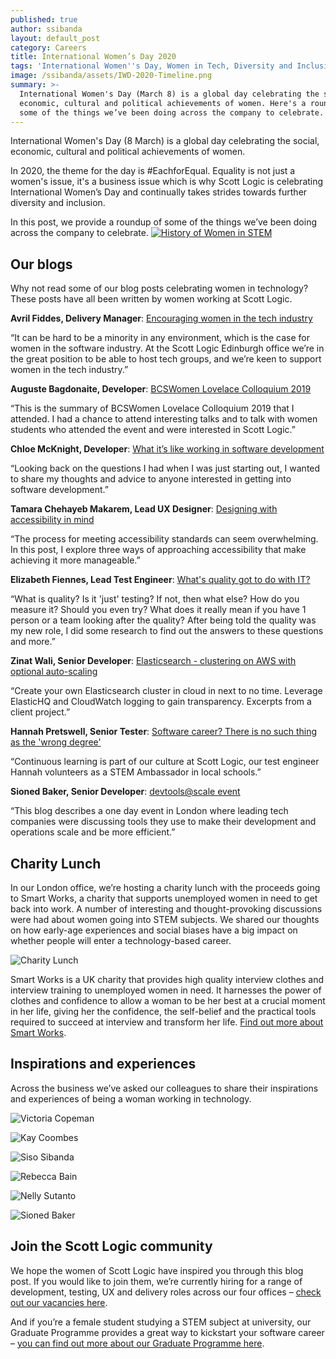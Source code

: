 ```yaml
---
published: true
author: ssibanda
layout: default_post
category: Careers
title: International Women’s Day 2020
tags: 'International Women''s Day, Women in Tech, Diversity and Inclusion, Careers'
image: /ssibanda/assets/IWD-2020-Timeline.png
summary: >-
  International Women's Day (March 8) is a global day celebrating the social,
  economic, cultural and political achievements of women. Here's a roundup of
  some of the things we’ve been doing across the company to celebrate.
---
```

International Women's Day (8 March) is a global day celebrating the social, economic, cultural and political achievements of women.

In 2020, the theme for the day is #EachforEqual. Equality is not just a women's issue, it's a business issue which is why Scott Logic is celebrating International Women’s Day and continually takes strides towards further diversity and inclusion. 

In this post, we provide a roundup of some of the things we’ve been doing across the company to celebrate.
[![History of Women in STEM]({{site.github.url}}/ssibanda/assets/IWD-2020-Timeline.png "Click here to view a larger version of the timeline")]({{site.baseurl}}/ssibanda/assets/IWD-2020-Timeline.png)

## Our blogs
Why not read some of our blog posts celebrating women in technology? These posts have all been written by women working at Scott Logic.

**Avril Fiddes, Delivery Manager**: [Encouraging women in the tech industry](https://blog.scottlogic.com/2019/03/07/women-in-tech.html)

“It can be hard to be a minority in any environment, which is the case for women in the software industry. At the Scott Logic Edinburgh office we’re in the great position to be able to host tech groups, and we’re keen to support women in the tech industry.”

**Auguste Bagdonaite, Developer**: [BCSWomen Lovelace Colloquium 2019](https://blog.scottlogic.com/2019/05/01/bcswomen-lovelace-colloquium-2019.html)

“This is the summary of BCSWomen Lovelace Colloquium 2019 that I attended. I had a chance to attend interesting talks and to talk with women students who attended the event and were interested in Scott Logic.”

**Chloe McKnight, Developer**: [What it’s like working in software development](https://blog.scottlogic.com/2019/07/19/what-its-like-working-in-software-development.html)

“Looking back on the questions I had when I was just starting out, I wanted to share my thoughts and advice to anyone interested in getting into software development.”

**Tamara Chehayeb Makarem, Lead UX Designer**: [Designing with accessibility in mind](https://blog.scottlogic.com/2019/09/11/Designing-with-accessibility-in-mind.html)

“The process for meeting accessibility standards can seem overwhelming. In this post, I explore three ways of approaching accessibility that make achieving it more manageable.”

**Elizabeth Fiennes, Lead Test Engineer**: [What's quality got to do with IT?](https://blog.scottlogic.com/2019/02/15/what-s-quality-got-to-do-with-it.html)

“What is quality? Is it 'just' testing? If not, then what else? How do you measure it? Should you even try? What does it really mean if you have 1 person or a team looking after the quality? After being told the quality was my new role, I did some research to find out the answers to these questions and more.”

**Zinat Wali, Senior Developer**: [Elasticsearch - clustering on AWS with optional auto-scaling](https://blog.scottlogic.com/2019/07/19/elasticsearch-clustering.html)

“Create your own Elasticsearch cluster in cloud in next to no time. Leverage ElasticHQ and CloudWatch logging to gain transparency. Excerpts from a client project.”

**Hannah Pretswell, Senior Tester**: [Software career? There is no such thing as the 'wrong degree'](https://blog.scottlogic.com/2016/09/05/there-is-no-such-thing-as-the-wrong-degree.html)

“Continuous learning is part of our culture at Scott Logic, our test engineer Hannah volunteers as a STEM Ambassador in local schools.”

**Sioned Baker, Senior Developer**: [devtools@scale event](https://blog.scottlogic.com/2017/05/25/devtoolsatscale-event.html)

“This blog describes a one day event in London where leading tech companies were discussing tools they use to make their development and operations scale and be more efficient.”

## Charity Lunch

In our London office, we’re hosting a charity lunch with the proceeds going to Smart Works, a charity that supports unemployed women in need to get back into work. A number of interesting and thought-provoking discussions were had about women going into STEM subjects. We shared our thoughts on how early-age experiences and social biases have a big impact on whether people will enter a technology-based career.

![Charity Lunch]({{site.baseurl}}/ssibanda/assets/Charity-Lunch-1.jpg)

Smart Works is a UK charity that provides high quality interview clothes and interview training to unemployed women in need. It harnesses the power of clothes and confidence to allow a woman to be her best at a crucial moment in her life, giving her the confidence, the self-belief and the practical tools required to succeed at interview and transform her life. [Find out more about Smart Works](https://smartworks.org.uk/).

## Inspirations and experiences

Across the business we’ve asked our colleagues to share their inspirations and experiences of being a woman working in technology.

![Victoria Copeman]({{site.baseurl}}/ssibanda/assets/Victoria-Copeman-profile-crop.jpg)

![Kay Coombes]({{site.baseurl}}/ssibanda/assets/Kay-Coombes-profile-crop.jpg)

![Siso Sibanda]({{site.baseurl}}/ssibanda/assets/Siso-Sibanda-profile-crop.jpg)

![Rebecca Bain]({{site.baseurl}}/ssibanda/assets/Rebecca-Bain-profile-crop.jpg)

![Nelly Sutanto]({{site.baseurl}}/ssibanda/assets/Nelly-Sutanto-profile-crop.jpg)

![Sioned Baker]({{site.baseurl}}/ssibanda/assets/Sioned-Baker-profile-crop.jpg)

## Join the Scott Logic community

We hope the women of Scott Logic have inspired you through this blog post. If you would like to join them, we’re currently hiring for a range of development, testing, UX and delivery roles across our four offices – [check out our vacancies here](https://www.scottlogic.com/careers/vacancies/).

And if you’re a female student studying a STEM subject at university, our Graduate Programme provides a great way to kickstart your software career – [you can find out more about our Graduate Programme here](https://www.scottlogic.com/careers/graduates-programme/).